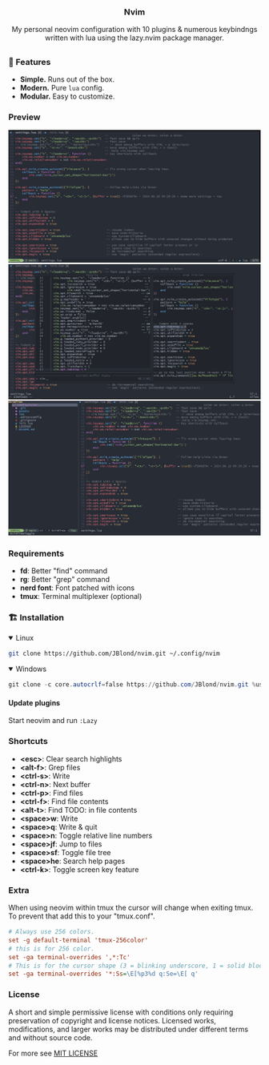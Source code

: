 <h3 align="center"> Nvim </h3>

<p align="center">
My personal neovim configuration with 10 plugins & numerous keybindngs written with lua using the lazy.nvim package manager.
</p>

## <!-- Small trick for a github README separator. -->

### 🎐 Features

- **Simple.** Runs out of the box.
- **Modern.** Pure `lua` config.
- **Modular.** Easy to customize.

### Preview

![preview](assets/001.jpg)
![preview](assets/002.jpg)
![preview](assets/003.jpg)

### Requirements

- **fd**: Better "find" command
- **rg**: Better "grep" command
- **nerd font**: Font patched with icons
- **tmux**: Terminal multiplexer (optional)

### 🏗 Installation

<details open><summary>Linux</summary>

```bash
git clone https://github.com/JBlond/nvim.git ~/.config/nvim
```

</details>

<details open><summary>Windows</summary>

```powershell
git clone -c core.autocrlf=false https://github.com/JBlond/nvim.git %userprofile%\AppData\Local\nvim\
```

</details>

#### Update plugins

Start neovim and run `:Lazy`

### Shortcuts

- **\<esc>**: Clear search highlights
- **\<alt-f>**: Grep files
- **\<ctrl-s>**: Write
- **\<ctrl-n>**: Next buffer
- **\<ctrl-p>**: Find files
- **\<ctrl-f>**: Find file contents
- **\<alt-t>**: Find TODO: in file contents
- **\<space>w**: Write
- **\<space>q**: Write & quit
- **\<space>n**: Toggle relative line numbers
- **\<space>jf**: Jump to files
- **\<space>sf**: Toggle file tree
- **\<space>he**: Search help pages
- **\<ctrl-k>**: Toggle screen key feature

### Extra

When using neovim within tmux the cursor will change when exiting tmux. To prevent that add this to your "tmux.conf".

```ini
# Always use 256 colors.
set -g default-terminal 'tmux-256color'
# this is for 256 color.
set -ga terminal-overrides ',*:Tc'
# This is for the cursor shape (3 = blinking underscore, 1 = solid block).
set -ga terminal-overrides '*:Ss=\E[%p3%d q:Se=\E[ q'
```

### License

A short and simple permissive license with conditions only requiring preservation of
copyright and license notices. Licensed works, modifications, and larger works may be
distributed under different terms and without source code.

For more see [MIT LICENSE](LICENSE)
